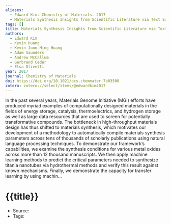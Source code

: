 ```yaml
---
aliases:
  - Edward Kim. Chemistry of Materials. 2017
  - Materials Synthesis Insights from Scientific Literature via Text Extraction and Machine Learning
tags: []
title: Materials Synthesis Insights from Scientific Literature via Text Extraction and Machine Learning
authors:
  - Edward Kim
  - Kevin Huang
  - Kevin Joon-Ming Huang
  - Adam Saunders
  - Andrew McCallum
  - Gerbrand Ceder
  - Elsa Olivetti
year: 2017
journal: Chemistry of Materials
doi: https://doi.org/10.1021/acs.chemmater.7b03500
zotero: zotero://select/items/@edwardkim2017
---
```

<!-- START_ABSTRACT -->
In the past several years, Materials Genome Initiative (MGI) efforts have produced myriad examples of computationally designed materials in the fields of energy storage, catalysis, thermoelectrics, and hydrogen storage as well as large data resources that are used to screen for potentially transformative compounds. The bottleneck in high-throughput materials design has thus shifted to materials synthesis, which motivates our development of a methodology to automatically compile materials synthesis parameters across tens of thousands of scholarly publications using natural language processing techniques. To demonstrate our framework’s capabilities, we examine the synthesis conditions for various metal oxides across more than 12 thousand manuscripts. We then apply machine learning methods to predict the critical parameters needed to synthesize titania nanotubes via hydrothermal methods and verify this result against known mechanisms. Finally, we demonstrate the capacity for transfer learning by using machin...
<!-- END_ABSTRACT -->

<!-- START_TEMPLATE -->
# {{title}}

- Source:
- Tags: 
<!-- END_TEMPLATE -->